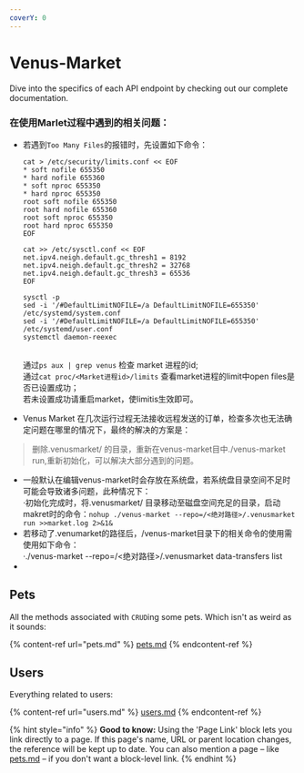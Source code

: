 ```yaml
---
coverY: 0
---
```


# Venus-Market

Dive into the specifics of each API endpoint by checking out our complete documentation.

### 在使用Marlet过程中遇到的相关问题：

*   若遇到`Too Many Files`的报错时，先设置如下命令：

    ```
    cat > /etc/security/limits.conf << EOF
    * soft nofile 655350
    * hard nofile 655360
    * soft nproc 655350
    * hard nproc 655350
    root soft nofile 655350
    root hard nofile 655360
    root soft nproc 655350
    root hard nproc 655350
    EOF

    cat >> /etc/sysctl.conf << EOF
    net.ipv4.neigh.default.gc_thresh1 = 8192
    net.ipv4.neigh.default.gc_thresh2 = 32768
    net.ipv4.neigh.default.gc_thresh3 = 65536
    EOF

    sysctl -p
    sed -i '/#DefaultLimitNOFILE=/a DefaultLimitNOFILE=655350' /etc/systemd/system.conf
    sed -i '/#DefaultLimitNOFILE=/a DefaultLimitNOFILE=655350' /etc/systemd/user.conf
    systemctl daemon-reexec
    ```

    \
    通过`ps aux | grep venus` 检查 market 进程的id;\
    通过`cat proc/<Market进程id>/limits` 查看market进程的limit中open files是否已设置成功；\
    若未设置成功请重启market，使limitis生效即可。
* Venus Market 在几次运行过程无法接收远程发送的订单，检查多次也无法确定问题在哪里的情况下，最终的解决的方案是：

> 删除.venusmarket/ 的目录，重新在venus-market目中./venus-market run,重新初始化，可以解决大部分遇到的问题。

* ​一般默认在编辑venus-market时会存放在系统盘，若系统盘目录空间不足时可能会导致诸多问题，此种情况下：\
  ·初始化完成时，将.venusmarket/ 目录移动至磁盘空间充足的目录，启动makret时的命令：`nohup ./venus-market --repo=/<绝对路径>/.venusmarket run >>market.log 2>&1&`&#x20;
* 若移动了.venumarket的路径后，/venus-market目录下的相关命令的使用需使用如下命令：\
  ·./venus-market --repo=/<绝对路径>/.venusmarket data-transfers list
*

## Pets

All the methods associated with `CRUD`ing some pets. Which isn't as weird as it sounds:

{% content-ref url="pets.md" %}
[pets.md](pets.md)
{% endcontent-ref %}

## Users

Everything related to users:

{% content-ref url="users.md" %}
[users.md](users.md)
{% endcontent-ref %}

{% hint style="info" %}
**Good to know:** Using the 'Page Link' block lets you link directly to a page. If this page's name, URL or parent location changes, the reference will be kept up to date. You can also mention a page – like [pets.md](pets.md "mention") – if you don't want a block-level link.
{% endhint %}
